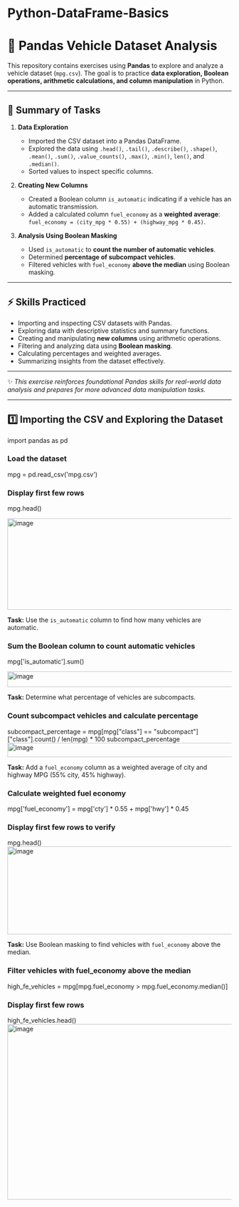 # Python-DataFrame-Basics
# 🚗 Pandas Vehicle Dataset Analysis  

This repository contains exercises using **Pandas** to explore and analyze a vehicle dataset (`mpg.csv`). The goal is to practice **data exploration, Boolean operations, arithmetic calculations, and column manipulation** in Python.  

---

## 📌 Summary of Tasks

1. **Data Exploration**
   - Imported the CSV dataset into a Pandas DataFrame.
   - Explored the data using `.head()`, `.tail()`, `.describe()`, `.shape()`, `.mean()`, `.sum()`, `.value_counts()`, `.max()`, `.min()`, `len()`, and `.median()`.
   - Sorted values to inspect specific columns.

2. **Creating New Columns**
   - Created a Boolean column `is_automatic` indicating if a vehicle has an automatic transmission.
   - Added a calculated column `fuel_economy` as a **weighted average**:  
     `fuel_economy = (city_mpg * 0.55) + (highway_mpg * 0.45)`.

3. **Analysis Using Boolean Masking**
   - Used `is_automatic` to **count the number of automatic vehicles**.
   - Determined **percentage of subcompact vehicles**.
   - Filtered vehicles with `fuel_economy` **above the median** using Boolean masking.

---

## ⚡ Skills Practiced

- Importing and inspecting CSV datasets with Pandas.
- Exploring data with descriptive statistics and summary functions.
- Creating and manipulating **new columns** using arithmetic operations.
- Filtering and analyzing data using **Boolean masking**.
- Calculating percentages and weighted averages.
- Summarizing insights from the dataset effectively.

---

✨ *This exercise reinforces foundational Pandas skills for real-world data analysis and prepares for more advanced data manipulation tasks.*

---

## 1️⃣ Importing the CSV and Exploring the Dataset

import pandas as pd

### Load the dataset
mpg = pd.read_csv('mpg.csv')

### Display first few rows
mpg.head()

<img width="1111" height="205" alt="image" src="https://github.com/user-attachments/assets/6924b2aa-df5a-4ffe-922c-7a3ea54618ed" />

**Task:** Use the `is_automatic` column to find how many vehicles are automatic.  

### Sum the Boolean column to count automatic vehicles
mpg['is_automatic'].sum()

<img width="724" height="35" alt="image" src="https://github.com/user-attachments/assets/472ec747-f826-4c6d-accc-c71c4e3a393e" />

**Task:** Determine what percentage of vehicles are subcompacts.

### Count subcompact vehicles and calculate percentage
subcompact_percentage = mpg[mpg["class"] == "subcompact"]["class"].count() / len(mpg) * 100
subcompact_percentage
<img width="687" height="32" alt="image" src="https://github.com/user-attachments/assets/199b1a21-b371-474d-b722-bea4be512c8e" />

**Task:** Add a `fuel_economy` column as a weighted average of city and highway MPG (55% city, 45% highway).

### Calculate weighted fuel economy
mpg['fuel_economy'] = mpg['cty'] * 0.55 + mpg['hwy'] * 0.45

### Display first few rows to verify
mpg.head()
<img width="1222" height="197" alt="image" src="https://github.com/user-attachments/assets/83ffda13-b1ae-4f10-8d12-508d6192054f" />

**Task:** Use Boolean masking to find vehicles with `fuel_economy` above the median.

### Filter vehicles with fuel_economy above the median
high_fe_vehicles = mpg[mpg.fuel_economy > mpg.fuel_economy.median()]

### Display first few rows
high_fe_vehicles.head()
<img width="1215" height="393" alt="image" src="https://github.com/user-attachments/assets/a6023026-4669-4169-a806-b5087b576468" />


